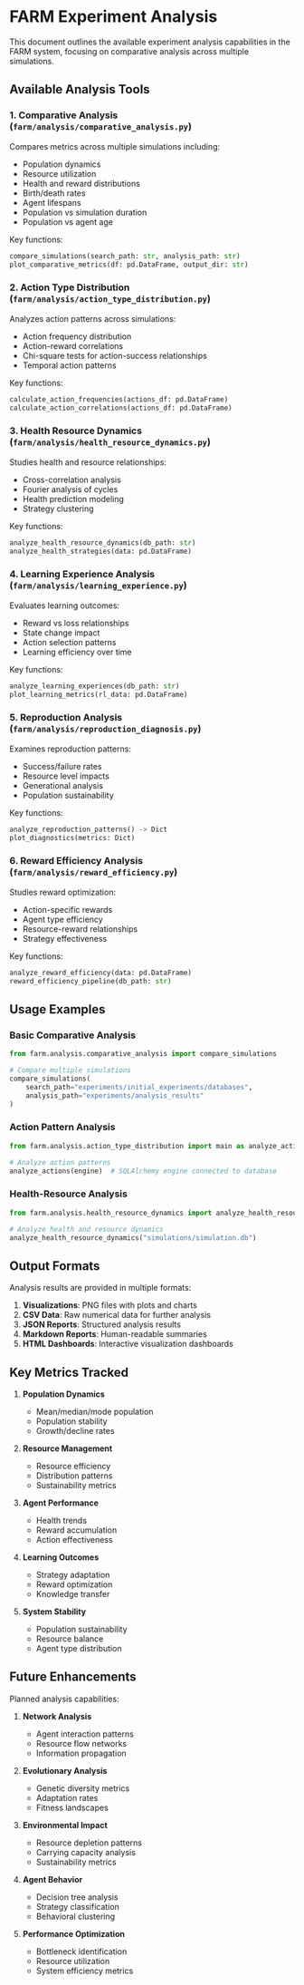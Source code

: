 # FARM Experiment Analysis

This document outlines the available experiment analysis capabilities in the FARM system, focusing on comparative analysis across multiple simulations.

## Available Analysis Tools

### 1. Comparative Analysis (`farm/analysis/comparative_analysis.py`)

Compares metrics across multiple simulations including:

- Population dynamics
- Resource utilization 
- Health and reward distributions
- Birth/death rates
- Agent lifespans
- Population vs simulation duration
- Population vs agent age

Key functions:
```python
compare_simulations(search_path: str, analysis_path: str)
plot_comparative_metrics(df: pd.DataFrame, output_dir: str)
```

### 2. Action Type Distribution (`farm/analysis/action_type_distribution.py`)

Analyzes action patterns across simulations:

- Action frequency distribution
- Action-reward correlations
- Chi-square tests for action-success relationships
- Temporal action patterns

Key functions:
```python
calculate_action_frequencies(actions_df: pd.DataFrame)
calculate_action_correlations(actions_df: pd.DataFrame)
```

### 3. Health Resource Dynamics (`farm/analysis/health_resource_dynamics.py`)

Studies health and resource relationships:

- Cross-correlation analysis
- Fourier analysis of cycles
- Health prediction modeling
- Strategy clustering

Key functions:
```python
analyze_health_resource_dynamics(db_path: str)
analyze_health_strategies(data: pd.DataFrame)
```

### 4. Learning Experience Analysis (`farm/analysis/learning_experience.py`)

Evaluates learning outcomes:

- Reward vs loss relationships
- State change impact
- Action selection patterns
- Learning efficiency over time

Key functions:
```python
analyze_learning_experiences(db_path: str)
plot_learning_metrics(rl_data: pd.DataFrame)
```

### 5. Reproduction Analysis (`farm/analysis/reproduction_diagnosis.py`)

Examines reproduction patterns:

- Success/failure rates
- Resource level impacts
- Generational analysis
- Population sustainability

Key functions:
```python
analyze_reproduction_patterns() -> Dict
plot_diagnostics(metrics: Dict)
```

### 6. Reward Efficiency Analysis (`farm/analysis/reward_efficiency.py`)

Studies reward optimization:

- Action-specific rewards
- Agent type efficiency
- Resource-reward relationships
- Strategy effectiveness

Key functions:
```python
analyze_reward_efficiency(data: pd.DataFrame)
reward_efficiency_pipeline(db_path: str)
```

## Usage Examples

### Basic Comparative Analysis
```python
from farm.analysis.comparative_analysis import compare_simulations

# Compare multiple simulations
compare_simulations(
    search_path="experiments/initial_experiments/databases",
    analysis_path="experiments/analysis_results"
)
```

### Action Pattern Analysis
```python
from farm.analysis.action_type_distribution import main as analyze_actions

# Analyze action patterns
analyze_actions(engine)  # SQLAlchemy engine connected to database
```

### Health-Resource Analysis
```python
from farm.analysis.health_resource_dynamics import analyze_health_resource_dynamics

# Analyze health and resource dynamics
analyze_health_resource_dynamics("simulations/simulation.db")
```

## Output Formats

Analysis results are provided in multiple formats:

1. **Visualizations**: PNG files with plots and charts
2. **CSV Data**: Raw numerical data for further analysis
3. **JSON Reports**: Structured analysis results
4. **Markdown Reports**: Human-readable summaries
5. **HTML Dashboards**: Interactive visualization dashboards

## Key Metrics Tracked

1. **Population Dynamics**
   - Mean/median/mode population
   - Population stability
   - Growth/decline rates

2. **Resource Management**
   - Resource efficiency
   - Distribution patterns
   - Sustainability metrics

3. **Agent Performance**
   - Health trends
   - Reward accumulation
   - Action effectiveness

4. **Learning Outcomes**
   - Strategy adaptation
   - Reward optimization
   - Knowledge transfer

5. **System Stability**
   - Population sustainability
   - Resource balance
   - Agent type distribution

## Future Enhancements

Planned analysis capabilities:

1. **Network Analysis**
   - Agent interaction patterns
   - Resource flow networks
   - Information propagation

2. **Evolutionary Analysis**
   - Genetic diversity metrics
   - Adaptation rates
   - Fitness landscapes

3. **Environmental Impact**
   - Resource depletion patterns
   - Carrying capacity analysis
   - Sustainability metrics

4. **Agent Behavior**
   - Decision tree analysis
   - Strategy classification
   - Behavioral clustering

5. **Performance Optimization**
   - Bottleneck identification
   - Resource utilization
   - System efficiency metrics
